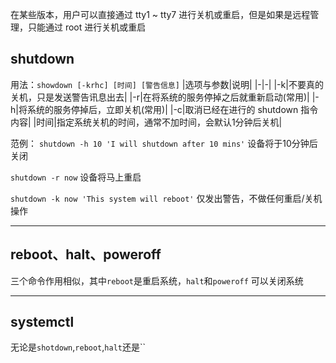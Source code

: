 在某些版本，用户可以直接通过 tty1 ~ tty7 进行关机或重启，但是如果是远程管理，只能通过 root 进行关机或重启

## shutdown
用法：`showdown [-krhc] [时间] [警告信息]`
|选项与参数|说明|
|-|-|
|-k|不要真的关机，只是发送警告讯息出去|
|-r|在将系统的服务停掉之后就重新启动(常用)|
|-h|将系统的服务停掉后，立即关机(常用)|
|-c|取消已经在进行的 shutdown 指令内容|
|时间|指定系统关机的时间，通常不加时间，会默认1分钟后关机|

范例：
`shutdown -h 10 'I will shutdown after 10 mins'`
设备将于10分钟后关闭

`shutdown -r now`
设备将马上重启

`shutdown -k now 'This system will reboot'`
仅发出警告，不做任何重启/关机操作

---
## reboot、halt、poweroff
三个命令作用相似，其中`reboot`是重启系统，`halt`和`poweroff` 可以关闭系统

---
## systemctl
无论是`shotdown`,`reboot`,`halt`还是``
